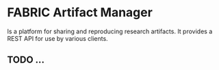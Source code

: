 # FABRIC Artifact Manager

Is a platform for sharing and reproducing research artifacts. It provides a REST API for use by various clients.

## TODO ...

